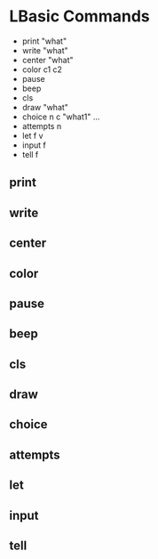 # LBasic Commands

- print "what"
- write "what"
- center "what"
- color c1 c2
- pause
- beep
- cls
- draw "what"
- choice n c "what1" ...
- attempts n
- let f v
- input f
- tell f

## print

## write

## center

## color

## pause

## beep

## cls

## draw

## choice

## attempts

## let

## input 

## tell
